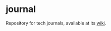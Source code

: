 # journal

Repository for tech journals, available at its [wiki](https://github.com/evlyyn/journal/wiki).

